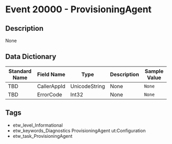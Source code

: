 # Event 20000 - ProvisioningAgent

## Description
None

## Data Dictionary
|Standard Name|Field Name|Type|Description|Sample Value|
|---|---|---|---|---|
|TBD|CallerAppId|UnicodeString|None|`None`|
|TBD|ErrorCode|Int32|None|`None`|

## Tags
* etw_level_Informational
* etw_keywords_Diagnostics ProvisioningAgent ut:Configuration
* etw_task_ProvisioningAgent